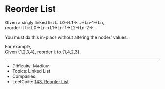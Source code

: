 # Reorder List

Given a singly linked list L: L0→L1→…→Ln-1→Ln,  
reorder it to: L0→Ln→L1→Ln-1→L2→Ln-2→…

You must do this in-place without altering the nodes' values.

For example,  
Given {1,2,3,4}, reorder it to {1,4,2,3}.

---

* Difficulty: Medium
* Topics: Linked List
* Companies: 
* LeetCode: [143. Reorder List](https://leetcode.com/problems/reorder-list/description/)
